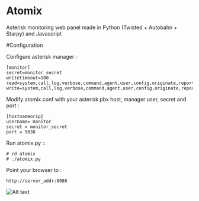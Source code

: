 # Atomix

Asterisk monitoring web panel made in Python (Twisted + Autobahn + Starpy) and Javascript

#Configuration

Configure asterisk manager :

    [monitor]
    secret=monitor_secret
    writetimeout=100
    read=system,call,log,verbose,command,agent,user,config,originate,reporting
    write=system,call,log,verbose,command,agent,user,config,originate,reporting

Modify atomix.conf with your asterisk pbx host, manager user, secret and port :
 
    [hostnameorip]
    username= monitor
    secret = monitor_secret
    port = 5038

Run atomix.py ::

    # cd atomix
    # ./atomix.py

Point your browser to :

    http://server_addr:8080

![Alt text](/izeka/atomix/screenshot.png?raw=true "Atomix Screenshot")
